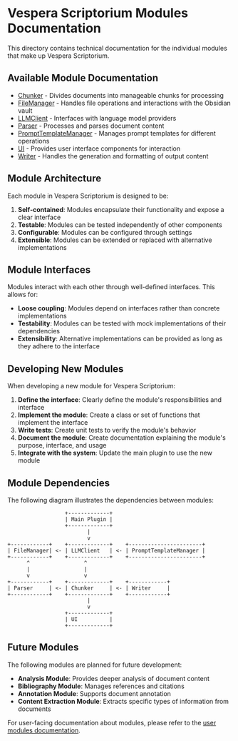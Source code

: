 # Vespera Scriptorium Modules Documentation

This directory contains technical documentation for the individual modules that make up Vespera Scriptorium.

## Available Module Documentation

- [Chunker](Chunker.md) - Divides documents into manageable chunks for processing
- [FileManager](FileManager.md) - Handles file operations and interactions with the Obsidian vault
- [LLMClient](LLMClient.md) - Interfaces with language model providers
- [Parser](Parser.md) - Processes and parses document content
- [PromptTemplateManager](PromptTemplateManager.md) - Manages prompt templates for different operations
- [UI](UI.md) - Provides user interface components for interaction
- [Writer](Writer.md) - Handles the generation and formatting of output content

## Module Architecture

Each module in Vespera Scriptorium is designed to be:

1. **Self-contained**: Modules encapsulate their functionality and expose a clear interface
2. **Testable**: Modules can be tested independently of other components
3. **Configurable**: Modules can be configured through settings
4. **Extensible**: Modules can be extended or replaced with alternative implementations

## Module Interfaces

Modules interact with each other through well-defined interfaces. This allows for:

- **Loose coupling**: Modules depend on interfaces rather than concrete implementations
- **Testability**: Modules can be tested with mock implementations of their dependencies
- **Extensibility**: Alternative implementations can be provided as long as they adhere to the interface

## Developing New Modules

When developing a new module for Vespera Scriptorium:

1. **Define the interface**: Clearly define the module's responsibilities and interface
2. **Implement the module**: Create a class or set of functions that implement the interface
3. **Write tests**: Create unit tests to verify the module's behavior
4. **Document the module**: Create documentation explaining the module's purpose, interface, and usage
5. **Integrate with the system**: Update the main plugin to use the new module

## Module Dependencies

The following diagram illustrates the dependencies between modules:

```
                  +-------------+
                  | Main Plugin |
                  +-------------+
                         |
                         v
+------------+    +-------------+    +-----------------------+
| FileManager| <- | LLMClient   | <- | PromptTemplateManager |
+------------+    +-------------+    +-----------------------+
      ^                 ^
      |                 |
      v                 v
+------------+    +-------------+    +------------+
| Parser     | <- | Chunker     | <- | Writer     |
+------------+    +-------------+    +------------+
                         |
                         v
                  +-------------+
                  | UI          |
                  +-------------+
```

## Future Modules

The following modules are planned for future development:

- **Analysis Module**: Provides deeper analysis of document content
- **Bibliography Module**: Manages references and citations
- **Annotation Module**: Supports document annotation
- **Content Extraction Module**: Extracts specific types of information from documents

For user-facing documentation about modules, please refer to the [user modules documentation](../../modules/README.md).